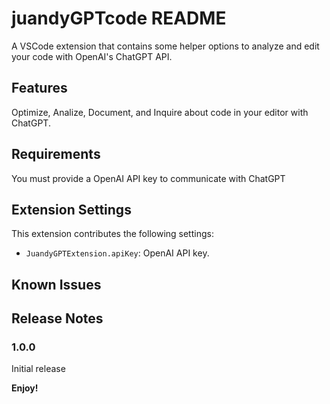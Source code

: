 # juandyGPTcode README

A VSCode extension that contains some helper options to analyze and edit your code with OpenAI's ChatGPT API.

## Features

Optimize, Analize, Document, and Inquire about code in your editor with ChatGPT.

## Requirements

You must provide a OpenAI API key to communicate with ChatGPT

## Extension Settings

This extension contributes the following settings:

* `JuandyGPTExtension.apiKey`: OpenAI API key.

## Known Issues



## Release Notes

### 1.0.0

Initial release

**Enjoy!**
